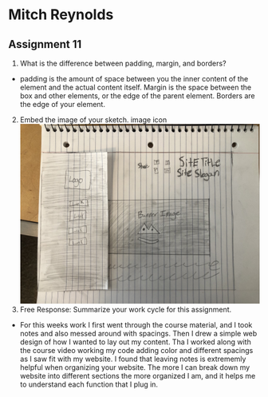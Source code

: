 # Mitch Reynolds
## Assignment 11
1. What is the difference between padding, margin, and borders?
- padding is the amount of space between you  the inner content of the element and the actual content itself. Margin is  the space between the box and other elements, or the edge of the parent element. Borders are the edge of your element.  
2. Embed the image of your sketch. image icon
![My Sketch](./images/sketch.jpg)
3. Free Response: Summarize your work cycle for this assignment.
 - For this weeks work I first went through the course material, and I took notes and also messed around with spacings. Then I drew a simple web design of how I wanted to lay out my content. Tha I worked along with the course video working my code adding color and different spacings as I saw fit with my website. I found that leaving notes is extrememly helpful when organizing your website. The more I can break down my website into different sections the more organized I am, and it helps me to understand each function that I plug in.
